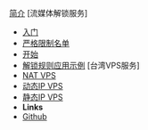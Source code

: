 <!-- markdownlint-disable-next-line first-line-heading -->
[简介](README.md)
[流媒体解锁服务]
  - [入门](streamunlock/kaishi.md)
  - [严格限制名单](streamunlock/netflix.md)
  - [开始](streamunlock/principle.md)
  - [解锁规则应用示例](streamunlock/xray.md)
  [台湾VPS服务]
  - [NAT VPS](vps/natvps.md)
  - [动态IP VPS](vps/hinetvps.md)
  - [静态IP VPS](vps/cn2vps.md)
- **Links**
- [Github](https://github.com/steamsv/steamsv.github.io)
